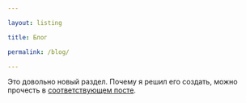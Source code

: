 ```yaml
---

layout: listing

title: Блог

permalink: /blog/

---
```


Это довольно новый раздел. Почему я решил его создать, можно прочесть в [соответствующем посте](hello-blog/).
